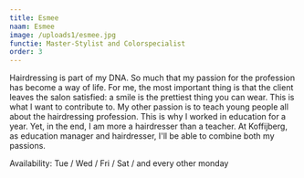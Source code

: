 ```yaml
---
title: Esmee
naam: Esmee
image: /uploads1/esmee.jpg
functie: Master-Stylist and Colorspecialist
order: 3
---
```



Hairdressing is part of my DNA. So much that my passion for the profession has become a way of life. For me, the most important thing is that the client leaves the salon satisfied: a smile is the prettiest thing you can wear. This is what I want to contribute to. My other passion is to teach young people all about the hairdressing profession. This is why I worked in education for a year. Yet, in the end, I am more a hairdresser than a teacher. At Koffijberg, as education manager and hairdresser, I'll be able to combine both my passions.

Availability: Tue / Wed / Fri / Sat / and every other monday